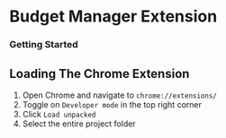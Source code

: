 # Budget Manager Extension 

### Getting Started 

## Loading The Chrome Extension
1. Open Chrome and navigate to `chrome://extensions/`
2. Toggle on `Developer mode` in the top right corner
3. Click `Load unpacked`
4. Select the entire project folder 
